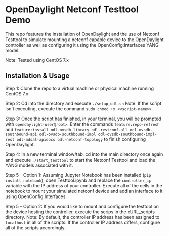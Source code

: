 # OpenDaylight Netconf Testtool Demo
This repo features the installation of OpenDaylight and the use of Netconf Testtool to simulate mounting a netconf capable device to the OpenDaylight controller as well as configuring it using the OpenConfig:Interfaces YANG model.

Note: Tested using CentOS 7.x

## Installation & Usage
Step 1: Clone the repo to a virtual machine or physical machine running CentOS 7.x

Step 2: Cd into the directory and execute ```./setup_odl.sh```
Note: If the script isn't executing, execute the command ```sudo chmod +x <<script-name>>```

Step 3: Once the script has finished, in your terminal, you will be prompted with ```opendaylight-user@root>```. Enter the commands ```feature:repo-refresh``` and ```feature:install odl-ovsdb-library odl-restconf-all odl-ovsdb-southbound-api odl-ovsdb-southbound-impl odl-ovsdb-southbound-impl-rest odl-mdsal-apidocs odl-netconf-topology``` to finish configuring OpenDaylight.

Step 4: In a new terminal window/tab, cd into the main directory once again and execute ```./start_testtool``` to start the Netconf Testtool and load the YANG models associated with it.

Step 5 - Option 1: Assuming Jupyter Notebook has been installed (```pip install notebook```), open Testtool.ipynb and replace the ```controller_ip``` variable with the IP address of your controller. Execute all of the cells in the notebook to mount your simulated netconf device and add an interface to it using OpenConfig:Interfaces.

Step 5 - Option 2: If you would like to mount and configure the testtool on the device hosting the controller, execute the scrips in the cURL_scripts directory.
Note: By default, the controller IP address has been assigned to ```localhost``` in all of the scripts. If the controller IP address differs, configure all of the scripts accordingly.

